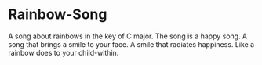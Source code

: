 # Rainbow-Song

A song about rainbows in the key of C major.
The song is a happy song.
A song that brings a smile to your face.
A smile that radiates happiness.
Like a rainbow does to your child-within.
